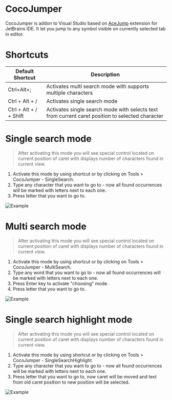 # CocoJumper
CocoJumper is addon to Visual Studio based on [AceJump](https://github.com/acejump/AceJump) extension for JetBrains IDE. It let you jump to any symbol visible on currently selected tab in editor.

# Shortcuts
| Default Shortcut | Description |
|--|--|
| Ctrl+Alt+; | Activates multi search mode with supports multiple characters |
| Ctrl + Alt + / | Activates single search mode |
| Ctrl + Alt + / + Shift | Activates single search mode with selects text from current caret position to selected character |
# Single search mode

> After activating this mode you will see special control located on current position of caret with displays number of characters found in current view.
1. Activate this mode by using shortcut or by clicking on Tools > CocoJumper - SingleSearch.
2. Type any character that you want to go to - now all found occurrences will be marked with letters next to each one.
3. Press letter that you want to go to.

![Example](https://i.imgur.com/znJpe8k.gif)

# Multi search mode
> After activating this mode you will see special control located on current position of caret with displays number of characters found in current view.
1. Activate this mode by using shortcut or by clicking on Tools > CocoJumper - MultiSearch.
2. Type any word that you want to go to - now all found occurrences will be marked with letters next to each one.
3. Press Enter key to activate "choosing" mode.
4. Press letter that you want to go to.

![Example](https://i.imgur.com/EFrKPZl.gif)

# Single search highlight mode
> After activating this mode you will see special control located on current position of caret with displays number of characters found in current view.
1. Activate this mode by using shortcut or by clicking on Tools > CocoJumper - SingleSearchHighlight.
2. Type any character that you want to go to - now all found occurrences will be marked with letters next to each one.
3. Press letter that you want to go to, now caret will be moved and text from old caret position to new position will be selected.

![Example](https://i.imgur.com/9BOHDne.gif)
